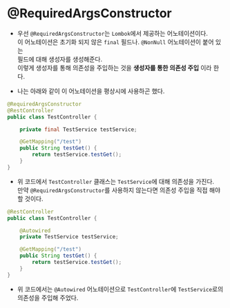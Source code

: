 <h1>@RequiredArgsConstructor</h1>

- 우선 `@RequiredArgsConstructor`는 `Lombok`에서 제공하는 어노테이션이다.  
  이 어노테이션은 초기화 되지 않은 `final` 필드나. `@NonNull` 어노테이션이 붙어 있는  
  필드에 대해 생성자를 생성해준다.  
  이렇게 생성자를 통해 의존성을 주입하는 것을 **생성자를 통한 의존성 주입** 이라 한다.

- 나는 아래와 같이 이 어노테이션을 평상시에 사용하곤 했다.

```java
@RequiredArgsConstructor
@RestController
public class TestController {

    private final TestService testService;

    @GetMapping("/test")
    public String testGet() {
        return testService.testGet();
    }
}
```

- 위 코드에서 `TestController` 클래스는 `TestService`에 대해 의존성을 가진다.  
  만약 `@RequiredArgsConstructor`를 사용하지 않는다면 의존성 주입을 직접 해야할 것이다.

```java
@RestController
public class TestController {

    @Autowired
    private TestService testService;

    @GetMapping("/test")
    public String testGet() {
        return testService.testGet();
    }
}
```

- 위 코드에서는 `@Autowired` 어노테이션으로 `TestController`에 `TestService`로의  
  의존성을 주입해 주었다.
